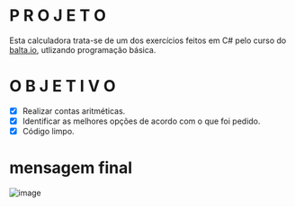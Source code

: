# P R O J E T O

Esta calculadora trata-se de um dos exercícios feitos em C# pelo curso do [balta.io](https://balta.io/), utlizando programação básica.

# O B J E T I V O

- [x] Realizar contas aritméticas.
- [x] Identificar as melhores opções de acordo com o que foi pedido.
- [x] Código limpo.

# mensagem final
![image](https://user-images.githubusercontent.com/73266806/221065115-63de26b4-c3df-47ac-81f4-5e5ee503475d.png)
